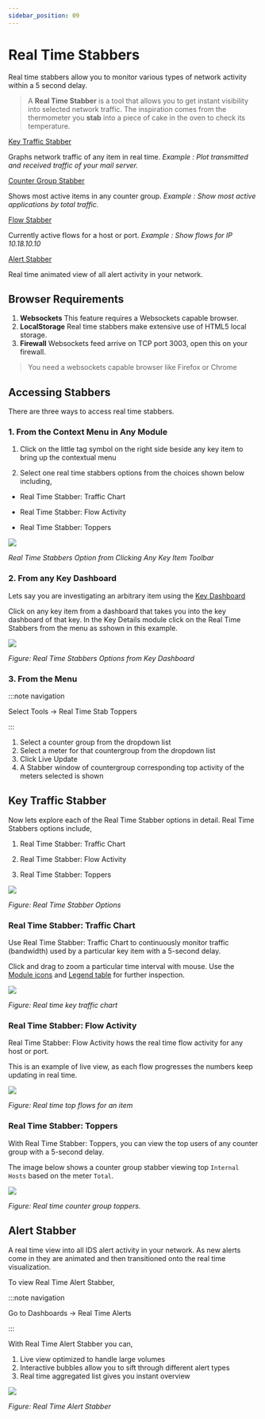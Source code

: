 ```yaml
---
sidebar_position: 09
---
```


# Real Time Stabbers

Real time stabbers allow you to monitor various types of network
activity within a 5 second delay.

> A **Real Time Stabber** is a tool that allows you to get instant
> visibility into selected network traffic. The inspiration comes from
> the thermometer you **stab** into a piece of cake in the oven to check
> its temperature.

[Key Traffic Stabber](/docs/ug/cg/stabber#key-traffic-stabber)  

Graphs network traffic of any item in real time. *Example : Plot
transmitted and received traffic of your mail server.*  

[Counter Group Stabber](/docs/ug/cg/stabber#3-from-the-menu)  

Shows most active items in any counter group. *Example : Show most
active applications by total traffic.*  

[Flow Stabber](/docs/ug/cg/stabber#real-time-stabber-flow-activity)  

Currently active flows for a host or port. *Example : Show flows for IP
10.18.10.10*  

[Alert Stabber](/docs/ug/cg/stabber#alert-stabber)  

Real time animated view of all alert activity in your network.  

## Browser Requirements

1. **Websockets** This feature requires a Websockets capable browser.
2. **LocalStorage** Real time stabbers make extensive use of HTML5
   local storage.
3. **Firewall** Websockets feed arrive on TCP port 3003, open this on
   your firewall.

> You need a websockets capable browser like Firefox or Chrome

## Accessing Stabbers

There are three ways to access real time stabbers.

### 1. From the Context Menu in Any Module

1. Click on the little tag symbol on the right side beside any key item to bring up the
   contextual menu

2. Select one real time stabbers options from the choices shown below including, 
- Real Time Stabber: Traffic Chart

- Real Time Stabber: Flow Activity

- Real Time Stabber: Toppers

![](images/rtstabbers.png)

*Real Time Stabbers Option from Clicking Any Key Item Toolbar*

### 2. From any Key Dashboard

Lets say you are investigating an arbitrary item using the [Key Dashboard](/docs/ug/ui/key_dashboard)

Click on any key item from a dashboard that takes you into the key dashboard of that key. In the Key Details module click on the Real Time Stabbers from the menu as sshown in this example.

![](images/rtstabbers1.png)

*Figure: Real Time Stabbers Options from Key Dashboard*

### 3. From the Menu

:::note navigation

Select Tools -\> Real Time Stab Toppers

:::

1. Select a counter group from the dropdown list
2. Select a meter for that countergroup from the dropdown list
3. Click Live Update
4. A Stabber window of countergroup corresponding top activity of the meters selected is shown

## Key Traffic Stabber

Now lets explore each of the Real Time Stabber options in detail. Real Time Stabbers options include,

1) Real Time Stabber: Traffic Chart

2) Real Time Stabber: Flow Activity

3) Real Time Stabber: Toppers

![](images/rtstabbers2.png)

*Figure: Real Time Stabber Options*

### Real Time Stabber: Traffic Chart

Use Real Time Stabber: Traffic Chart to continuously monitor traffic (bandwidth) used by a particular key item with a 5-second delay.

Click and drag to zoom a particular time interval with mouse. Use the [Module icons](/docs/ug/ui/elements#module-icons) and [Legend table](/docs/ug/ui/elements#legend-table) for further inspection.

![](images/rtstabbers3.png)

*Figure: Real time key traffic chart*

### Real Time Stabber: Flow Activity

Real Time Stabber: Flow Activity hows the real time flow activity for any host or port.

This is an example of live view, as each flow progresses the numbers keep updating in
real time.

![](images/rtstabbers4.png)

*Figure: Real time top flows for an item*

### Real Time Stabber: Toppers

With Real Time Stabber: Toppers, you can view the top users of any counter group with a 5-second delay.

The image below shows a counter group stabber viewing top `Internal Hosts` based on the meter `Total`.

![](images/rtstabbers5.png)

*Figure: Real time counter group toppers.*

## Alert Stabber

A real time view into all IDS alert activity in your network. As new
alerts come in they are animated and then transitioned onto the real
time visualization.

To view Real Time Alert Stabber,

:::note navigation

Go to Dashboards -\> Real Time Alerts

:::

With Real Time Alert Stabber you can,

1. Live view optimized to handle large volumes
2. Interactive bubbles allow you to sift through different alert types
3. Real time aggregated list gives you instant overview

![](images/rtstabbers6.png)

*Figure: Real Time Alert Stabber*
